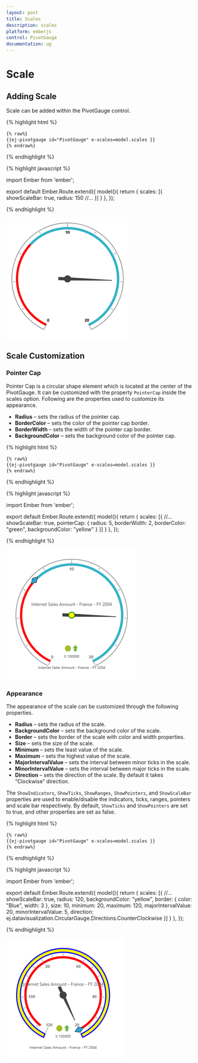```yaml
---
layout: post
title: Scales
description: scales
platform: emberjs
control: PivotGauge
documentation: ug
---
```


# Scale

## Adding Scale

Scale can be added within the PivotGauge control. 

{% highlight html %}

	{% raw%}
	{{ej-pivotgauge id="PivotGauge" e-scales=model.scales }}
    {% endraw%}

{% endhighlight %}

{% highlight javascript %}

import Ember from 'ember';

export default Ember.Route.extend({
   model(){
    return {
            scales: [{
                showScaleBar: true,
                radius: 150
                //...
            }]
        }
    },
});
    
{% endhighlight %}

![](Scales_images/AddingScale.png) 

## Scale Customization

### Pointer Cap
Pointer Cap is a circular shape element which is located at the center of the PivotGauge. It can be customized with the property `PointerCap` inside the scales option. Following are the properties used to customize its appearance.

* **Radius** – sets the radius of the pointer cap.
* **BorderColor** – sets the color of the pointer cap border.
* **BorderWidth** – sets the width of the pointer cap border.
* **BackgroundColor** – sets the background color of the pointer cap.

{% highlight html %}

	{% raw%}
	{{ej-pivotgauge id="PivotGauge" e-scales=model.scales }}
    {% endraw%}

{% endhighlight %}

{% highlight javascript %}

import Ember from 'ember';

export default Ember.Route.extend({
   model(){
    return {
            scales: [{
                //...
                showScaleBar: true,
                pointerCap: {
                    radius: 5,
                    borderWidth: 2,
                    borderColor: "green",
                    backgroundColor: "yellow"
                }
            }]
        }
    },
});
    
{% endhighlight %}

![](Scales_images/PointerCap.png) 

### Appearance
The appearance of the scale can be customized through the following properties.

* **Radius** – sets the radius of the scale.
* **BackgroundColor** – sets the background color of the scale.
* **Border** – sets the border of the scale with color and width properties.
* **Size** – sets the size of the scale.
* **Minimum** – sets the least value of the scale.
* **Maximum** – sets the highest value of the scale.
* **MajorIntervalValue** – sets the interval between minor ticks in the scale.
* **MinorIntervalValue** – sets the interval between major ticks in the scale.
* **Direction** – sets the direction of the scale.  By default it takes “Clockwise” direction.

The `ShowIndicators`, `ShowTicks`, `ShowRanges`, `ShowPointers`, and `ShowScaleBar` properties are used to enable/disable the indicators, ticks, ranges, pointers and scale bar respectively.  By default, `ShowTicks` and `ShowPointers` are set to true, and other properties are set as false.

{% highlight html %}

	{% raw%}
	{{ej-pivotgauge id="PivotGauge" e-scales=model.scales }}
    {% endraw%}

{% endhighlight %}

{% highlight javascript %}

import Ember from 'ember';

export default Ember.Route.extend({
   model(){
    return {
            scales: [{
                //...
                showScaleBar: true,
                radius: 120,
                backgroundColor: "yellow",
                border: {
                    color: "Blue",
                    width: 3
                },
                size: 10,
                minimum: 20,
                maximum: 120,
                majorIntervalValue: 20,
                minorIntervalValue: 5,
                direction: ej.datavisualization.CircularGauge.Directions.CounterClockwise
            }]
        }
    },
});
    
{% endhighlight %}

![](Scales_images/Appearance.png) 
